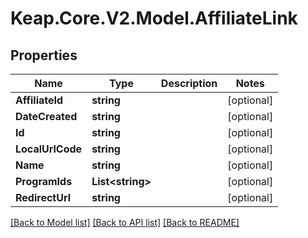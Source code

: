 # Keap.Core.V2.Model.AffiliateLink

## Properties

Name | Type | Description | Notes
------------ | ------------- | ------------- | -------------
**AffiliateId** | **string** |  | [optional] 
**DateCreated** | **string** |  | [optional] 
**Id** | **string** |  | [optional] 
**LocalUrlCode** | **string** |  | [optional] 
**Name** | **string** |  | [optional] 
**ProgramIds** | **List&lt;string&gt;** |  | [optional] 
**RedirectUrl** | **string** |  | [optional] 

[[Back to Model list]](../README.md#documentation-for-models) [[Back to API list]](../README.md#documentation-for-api-endpoints) [[Back to README]](../README.md)


